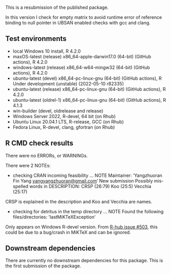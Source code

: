 This is a resubmission of the published package. 

In this version I check for empty matrix to avoid runtime error of reference binding to null pointer in UBSAN enabled checks with gcc and clang.


## Test environments
* local Windows 10 install, R 4.2.0
* maxOS-latest (release) x86_64-apple-darwin17.0 (64-bit) (GitHub actions), R 4.2.0
* windows-latest (release) x86_64-w64-mingw32 (64-bit) (GitHub actions), R 4.2.0
* ubuntu-latest (devel) x86_64-pc-linux-gnu (64-bit) (GitHub actions), R Under development (unstable) (2022-05-10 r82335) 
* ubuntu-latest (release) x86_64-pc-linux-gnu (64-bit) (GitHub actions), R 4.2.0
* ubuntu-latest (oldrel-1) x86_64-pc-linux-gnu (64-bit) (GitHub actions), R 4.1.3
* win-builder (devel, oldrelease and release)
* Windows Server 2022, R-devel, 64 bit (on Rhub)
* Ubuntu Linux 20.04.1 LTS, R-release, GCC (on Rhub)
*	Fedora Linux, R-devel, clang, gfortran (on Rhub)

## R CMD check results
There were no ERRORs, or WARNINGs.

There were 2 NOTEs:

* checking CRAN incoming feasibility ... NOTE
Maintainer: ‘Yangzhuoran Fin Yang <yangyangzhuoran@gmail.com>’
New submission
Possibly mis-spelled words in DESCRIPTION:
  CRSP (26:79)
  Koo (25:5)
  Vecchia (25:17)

CRSP is explained in the description and Koo and Vecchia are names.

* checking for detritus in the temp directory ... NOTE
  Found the following files/directories:
    'lastMiKTeXException'

Only appears on Windows R-devel version. 
From [R-hub issue #503](https://github.com/r-hub/rhub/issues/503), this could be due to a bug/crash in MiKTeX and can be ignored.

## Downstream dependencies

There are currently no downstream dependencies for this package.
This is the first submission of the package.